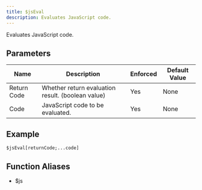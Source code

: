 ```yaml
---
title: $jsEval
description: Evaluates JavaScript code.
---
```


Evaluates JavaScript code.
## Parameters
|    Name     |                    Description                    | Enforced | Default Value |
|-------------|---------------------------------------------------|----------|---------------|
| Return Code | Whether return evaluation result. (boolean value) | Yes      | None          |
| Code        | JavaScript code to be evaluated.                  | Yes      | None          |
## Example
```eats
$jsEval[returnCode;...code]
```
## Function Aliases
- $js